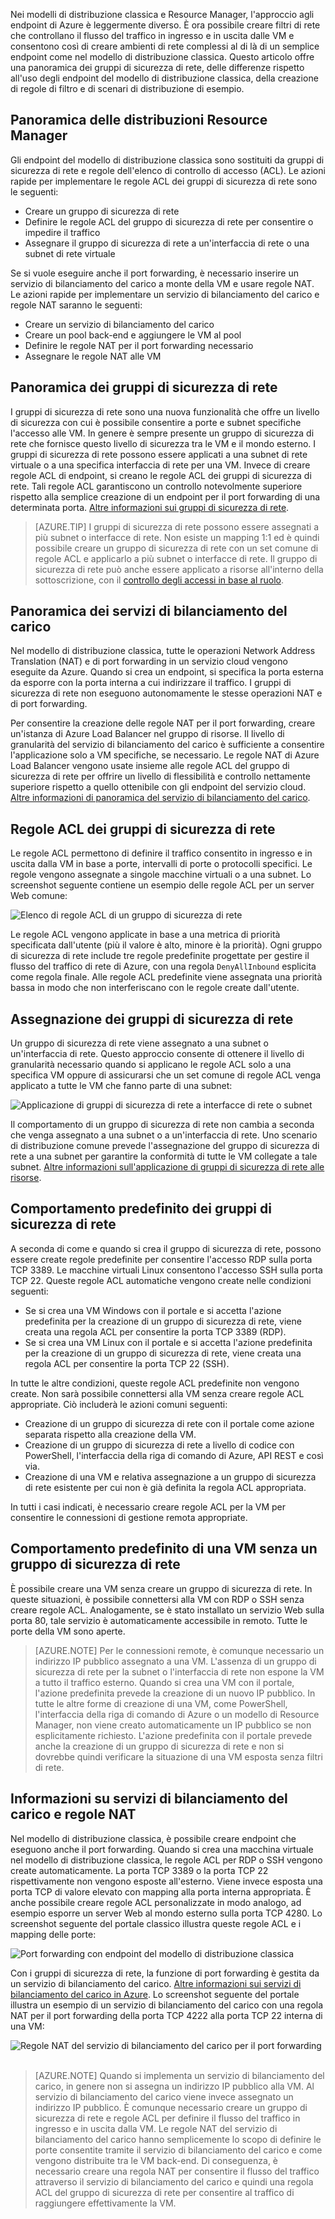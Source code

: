 Nei modelli di distribuzione classica e Resource Manager, l'approccio agli endpoint di Azure è leggermente diverso. È ora possibile creare filtri di rete che controllano il flusso del traffico in ingresso e in uscita dalle VM e consentono così di creare ambienti di rete complessi al di là di un semplice endpoint come nel modello di distribuzione classica. Questo articolo offre una panoramica dei gruppi di sicurezza di rete, delle differenze rispetto all'uso degli endpoint del modello di distribuzione classica, della creazione di regole di filtro e di scenari di distribuzione di esempio.


## Panoramica delle distribuzioni Resource Manager
Gli endpoint del modello di distribuzione classica sono sostituiti da gruppi di sicurezza di rete e regole dell'elenco di controllo di accesso (ACL). Le azioni rapide per implementare le regole ACL dei gruppi di sicurezza di rete sono le seguenti:

- Creare un gruppo di sicurezza di rete
- Definire le regole ACL del gruppo di sicurezza di rete per consentire o impedire il traffico
- Assegnare il gruppo di sicurezza di rete a un'interfaccia di rete o una subnet di rete virtuale

Se si vuole eseguire anche il port forwarding, è necessario inserire un servizio di bilanciamento del carico a monte della VM e usare regole NAT. Le azioni rapide per implementare un servizio di bilanciamento del carico e regole NAT saranno le seguenti:

- Creare un servizio di bilanciamento del carico
- Creare un pool back-end e aggiungere le VM al pool
- Definire le regole NAT per il port forwarding necessario
- Assegnare le regole NAT alle VM


## Panoramica dei gruppi di sicurezza di rete
I gruppi di sicurezza di rete sono una nuova funzionalità che offre un livello di sicurezza con cui è possibile consentire a porte e subnet specifiche l'accesso alle VM. In genere è sempre presente un gruppo di sicurezza di rete che fornisce questo livello di sicurezza tra le VM e il mondo esterno. I gruppi di sicurezza di rete possono essere applicati a una subnet di rete virtuale o a una specifica interfaccia di rete per una VM. Invece di creare regole ACL di endpoint, si creano le regole ACL dei gruppi di sicurezza di rete. Tali regole ACL garantiscono un controllo notevolmente superiore rispetto alla semplice creazione di un endpoint per il port forwarding di una determinata porta. [Altre informazioni sui gruppi di sicurezza di rete](../articles/virtual-network/virtual-networks-nsg.md).

> [AZURE.TIP] I gruppi di sicurezza di rete possono essere assegnati a più subnet o interfacce di rete. Non esiste un mapping 1:1 ed è quindi possibile creare un gruppo di sicurezza di rete con un set comune di regole ACL e applicarlo a più subnet o interfacce di rete. Il gruppo di sicurezza di rete può anche essere applicato a risorse all'interno della sottoscrizione, con il [controllo degli accessi in base al ruolo](../articles/active-directory/role-based-access-control-what-is.md).


## Panoramica dei servizi di bilanciamento del carico
Nel modello di distribuzione classica, tutte le operazioni Network Address Translation (NAT) e di port forwarding in un servizio cloud vengono eseguite da Azure. Quando si crea un endpoint, si specifica la porta esterna da esporre con la porta interna a cui indirizzare il traffico. I gruppi di sicurezza di rete non eseguono autonomamente le stesse operazioni NAT e di port forwarding.

Per consentire la creazione delle regole NAT per il port forwarding, creare un'istanza di Azure Load Balancer nel gruppo di risorse. Il livello di granularità del servizio di bilanciamento del carico è sufficiente a consentire l'applicazione solo a VM specifiche, se necessario. Le regole NAT di Azure Load Balancer vengono usate insieme alle regole ACL del gruppo di sicurezza di rete per offrire un livello di flessibilità e controllo nettamente superiore rispetto a quello ottenibile con gli endpoint del servizio cloud. [Altre informazioni di panoramica del servizio di bilanciamento del carico](../articles/load-balancer/load-balancer-overview.md).


## Regole ACL dei gruppi di sicurezza di rete
Le regole ACL permettono di definire il traffico consentito in ingresso e in uscita dalla VM in base a porte, intervalli di porte o protocolli specifici. Le regole vengono assegnate a singole macchine virtuali o a una subnet. Lo screenshot seguente contiene un esempio delle regole ACL per un server Web comune:

![Elenco di regole ACL di un gruppo di sicurezza di rete](./media/virtual-machines-common-endpoints-in-resource-manager/example-acl-rules.png)

Le regole ACL vengono applicate in base a una metrica di priorità specificata dall'utente (più il valore è alto, minore è la priorità). Ogni gruppo di sicurezza di rete include tre regole predefinite progettate per gestire il flusso del traffico di rete di Azure, con una regola `DenyAllInbound` esplicita come regola finale. Alle regole ACL predefinite viene assegnata una priorità bassa in modo che non interferiscano con le regole create dall'utente.


## Assegnazione dei gruppi di sicurezza di rete
Un gruppo di sicurezza di rete viene assegnato a una subnet o un'interfaccia di rete. Questo approccio consente di ottenere il livello di granularità necessario quando si applicano le regole ACL solo a una specifica VM oppure di assicurarsi che un set comune di regole ACL venga applicato a tutte le VM che fanno parte di una subnet:

![Applicazione di gruppi di sicurezza di rete a interfacce di rete o subnet](./media/virtual-machines-common-endpoints-in-resource-manager/apply-nsg-to-resources.png)

Il comportamento di un gruppo di sicurezza di rete non cambia a seconda che venga assegnato a una subnet o a un'interfaccia di rete. Uno scenario di distribuzione comune prevede l'assegnazione del gruppo di sicurezza di rete a una subnet per garantire la conformità di tutte le VM collegate a tale subnet. [Altre informazioni sull'applicazione di gruppi di sicurezza di rete alle risorse](../virtual-nework/virtual-networks-nsg.md#associating-nsgs).


## Comportamento predefinito dei gruppi di sicurezza di rete
A seconda di come e quando si crea il gruppo di sicurezza di rete, possono essere create regole predefinite per consentire l'accesso RDP sulla porta TCP 3389. Le macchine virtuali Linux consentono l'accesso SSH sulla porta TCP 22. Queste regole ACL automatiche vengono create nelle condizioni seguenti:

- Se si crea una VM Windows con il portale e si accetta l'azione predefinita per la creazione di un gruppo di sicurezza di rete, viene creata una regola ACL per consentire la porta TCP 3389 (RDP).
- Se si crea una VM Linux con il portale e si accetta l'azione predefinita per la creazione di un gruppo di sicurezza di rete, viene creata una regola ACL per consentire la porta TCP 22 (SSH).

In tutte le altre condizioni, queste regole ACL predefinite non vengono create. Non sarà possibile connettersi alla VM senza creare regole ACL appropriate. Ciò includerà le azioni comuni seguenti:

- Creazione di un gruppo di sicurezza di rete con il portale come azione separata rispetto alla creazione della VM.
- Creazione di un gruppo di sicurezza di rete a livello di codice con PowerShell, l'interfaccia della riga di comando di Azure, API REST e così via.
- Creazione di una VM e relativa assegnazione a un gruppo di sicurezza di rete esistente per cui non è già definita la regola ACL appropriata.

In tutti i casi indicati, è necessario creare regole ACL per la VM per consentire le connessioni di gestione remota appropriate.


## Comportamento predefinito di una VM senza un gruppo di sicurezza di rete
È possibile creare una VM senza creare un gruppo di sicurezza di rete. In queste situazioni, è possibile connettersi alla VM con RDP o SSH senza creare regole ACL. Analogamente, se è stato installato un servizio Web sulla porta 80, tale servizio è automaticamente accessibile in remoto. Tutte le porte della VM sono aperte.

> [AZURE.NOTE] Per le connessioni remote, è comunque necessario un indirizzo IP pubblico assegnato a una VM. L'assenza di un gruppo di sicurezza di rete per la subnet o l'interfaccia di rete non espone la VM a tutto il traffico esterno. Quando si crea una VM con il portale, l'azione predefinita prevede la creazione di un nuovo IP pubblico. In tutte le altre forme di creazione di una VM, come PowerShell, l'interfaccia della riga di comando di Azure o un modello di Resource Manager, non viene creato automaticamente un IP pubblico se non esplicitamente richiesto. L'azione predefinita con il portale prevede anche la creazione di un gruppo di sicurezza di rete e non si dovrebbe quindi verificare la situazione di una VM esposta senza filtri di rete.


## Informazioni su servizi di bilanciamento del carico e regole NAT
Nel modello di distribuzione classica, è possibile creare endpoint che eseguono anche il port forwarding. Quando si crea una macchina virtuale nel modello di distribuzione classica, le regole ACL per RDP o SSH vengono create automaticamente. La porta TCP 3389 o la porta TCP 22 rispettivamente non vengono esposte all'esterno. Viene invece esposta una porta TCP di valore elevato con mapping alla porta interna appropriata. È anche possibile creare regole ACL personalizzate in modo analogo, ad esempio esporre un server Web al mondo esterno sulla porta TCP 4280. Lo screenshot seguente del portale classico illustra queste regole ACL e i mapping delle porte:

![Port forwarding con endpoint del modello di distribuzione classica](./media/virtual-machines-common-endpoints-in-resource-manager/classic-endpoints-port-forwarding.png)

Con i gruppi di sicurezza di rete, la funzione di port forwarding è gestita da un servizio di bilanciamento del carico. [Altre informazioni sui servizi di bilanciamento del carico in Azure](../articles/load-balancer/load-balancer-overview.md). Lo screenshot seguente del portale illustra un esempio di un servizio di bilanciamento del carico con una regola NAT per il port forwarding della porta TCP 4222 alla porta TCP 22 interna di una VM:

![Regole NAT del servizio di bilanciamento del carico per il port forwarding](./media/virtual-machines-common-endpoints-in-resource-manager/load-balancer-nat-rules.png)  

> [AZURE.NOTE] Quando si implementa un servizio di bilanciamento del carico, in genere non si assegna un indirizzo IP pubblico alla VM. Al servizio di bilanciamento del carico viene invece assegnato un indirizzo IP pubblico. È comunque necessario creare un gruppo di sicurezza di rete e regole ACL per definire il flusso del traffico in ingresso e in uscita dalla VM. Le regole NAT del servizio di bilanciamento del carico hanno semplicemente lo scopo di definire le porte consentite tramite il servizio di bilanciamento del carico e come vengono distribuite tra le VM back-end. Di conseguenza, è necessario creare una regola NAT per consentire il flusso del traffico attraverso il servizio di bilanciamento del carico e quindi una regola ACL del gruppo di sicurezza di rete per consentire al traffico di raggiungere effettivamente la VM.

<!---HONumber=AcomDC_0810_2016-->
